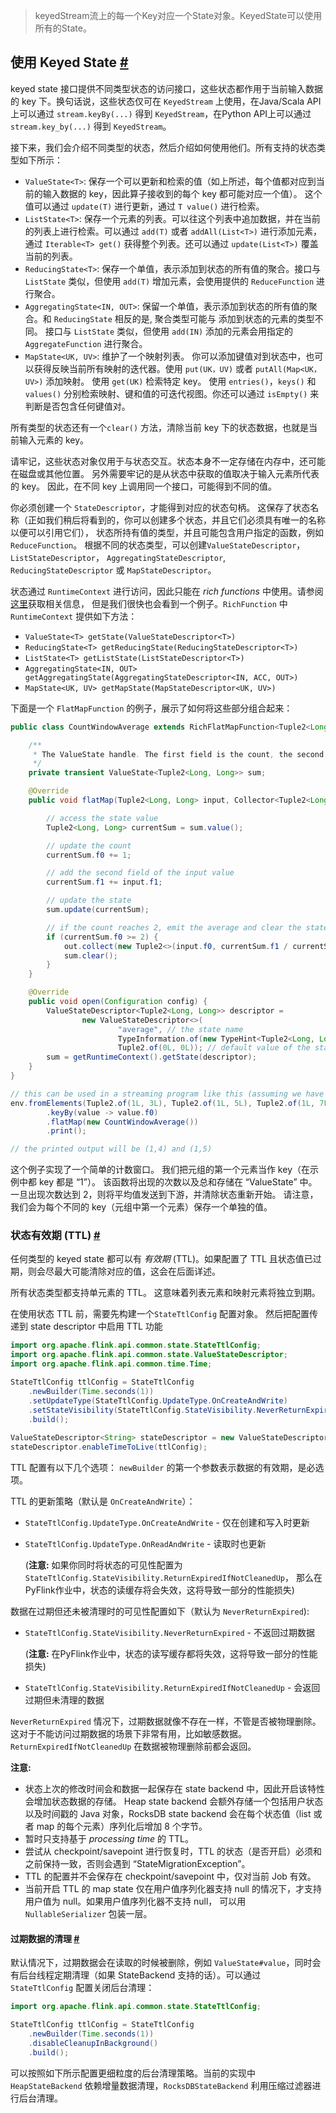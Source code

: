 > keyedStream流上的每一个Key对应一个State对象。KeyedState可以使用所有的State。



## 使用 Keyed State [#](https://nightlies.apache.org/flink/flink-docs-release-1.14/zh/docs/dev/datastream/fault-tolerance/state/#使用-keyed-state)

keyed state 接口提供不同类型状态的访问接口，这些状态都作用于当前输入数据的 key 下。换句话说，这些状态仅可在 `KeyedStream` 上使用，在Java/Scala API上可以通过 `stream.keyBy(...)` 得到 `KeyedStream`，在Python API上可以通过 `stream.key_by(...)` 得到 `KeyedStream`。

接下来，我们会介绍不同类型的状态，然后介绍如何使用他们。所有支持的状态类型如下所示：

- `ValueState<T>`: 保存一个可以更新和检索的值（如上所述，每个值都对应到当前的输入数据的 key，因此算子接收到的每个 key 都可能对应一个值）。 这个值可以通过 `update(T)` 进行更新，通过 `T value()` 进行检索。
- `ListState<T>`: 保存一个元素的列表。可以往这个列表中追加数据，并在当前的列表上进行检索。可以通过 `add(T)` 或者 `addAll(List<T>)` 进行添加元素，通过 `Iterable<T> get()` 获得整个列表。还可以通过 `update(List<T>)` 覆盖当前的列表。
- `ReducingState<T>`: 保存一个单值，表示添加到状态的所有值的聚合。接口与 `ListState` 类似，但使用 `add(T)` 增加元素，会使用提供的 `ReduceFunction` 进行聚合。
- `AggregatingState<IN, OUT>`: 保留一个单值，表示添加到状态的所有值的聚合。和 `ReducingState` 相反的是, 聚合类型可能与 添加到状态的元素的类型不同。 接口与 `ListState` 类似，但使用 `add(IN)` 添加的元素会用指定的 `AggregateFunction` 进行聚合。
- `MapState<UK, UV>`: 维护了一个映射列表。 你可以添加键值对到状态中，也可以获得反映当前所有映射的迭代器。使用 `put(UK，UV)` 或者 `putAll(Map<UK，UV>)` 添加映射。 使用 `get(UK)` 检索特定 key。 使用 `entries()`，`keys()` 和 `values()` 分别检索映射、键和值的可迭代视图。你还可以通过 `isEmpty()` 来判断是否包含任何键值对。

所有类型的状态还有一个`clear()` 方法，清除当前 key 下的状态数据，也就是当前输入元素的 key。

请牢记，这些状态对象仅用于与状态交互。状态本身不一定存储在内存中，还可能在磁盘或其他位置。 另外需要牢记的是从状态中获取的值取决于输入元素所代表的 key。 因此，在不同 key 上调用同一个接口，可能得到不同的值。

你必须创建一个 `StateDescriptor`，才能得到对应的状态句柄。 这保存了状态名称（正如我们稍后将看到的，你可以创建多个状态，并且它们必须具有唯一的名称以便可以引用它们）， 状态所持有值的类型，并且可能包含用户指定的函数，例如`ReduceFunction`。 根据不同的状态类型，可以创建`ValueStateDescriptor`，`ListStateDescriptor`， `AggregatingStateDescriptor`, `ReducingStateDescriptor` 或 `MapStateDescriptor`。

状态通过 `RuntimeContext` 进行访问，因此只能在 *rich functions* 中使用。请参阅[这里](https://nightlies.apache.org/flink/flink-docs-release-1.14/zh/docs/dev/datastream/user_defined_functions/#rich-functions)获取相关信息， 但是我们很快也会看到一个例子。`RichFunction` 中 `RuntimeContext` 提供如下方法：

- `ValueState<T> getState(ValueStateDescriptor<T>)`
- `ReducingState<T> getReducingState(ReducingStateDescriptor<T>)`
- `ListState<T> getListState(ListStateDescriptor<T>)`
- `AggregatingState<IN, OUT> getAggregatingState(AggregatingStateDescriptor<IN, ACC, OUT>)`
- `MapState<UK, UV> getMapState(MapStateDescriptor<UK, UV>)`



下面是一个 `FlatMapFunction` 的例子，展示了如何将这些部分组合起来：

```java
public class CountWindowAverage extends RichFlatMapFunction<Tuple2<Long, Long>, Tuple2<Long, Long>> {

    /**
     * The ValueState handle. The first field is the count, the second field a running sum.
     */
    private transient ValueState<Tuple2<Long, Long>> sum;

    @Override
    public void flatMap(Tuple2<Long, Long> input, Collector<Tuple2<Long, Long>> out) throws Exception {

        // access the state value
        Tuple2<Long, Long> currentSum = sum.value();

        // update the count
        currentSum.f0 += 1;

        // add the second field of the input value
        currentSum.f1 += input.f1;

        // update the state
        sum.update(currentSum);

        // if the count reaches 2, emit the average and clear the state
        if (currentSum.f0 >= 2) {
            out.collect(new Tuple2<>(input.f0, currentSum.f1 / currentSum.f0));
            sum.clear();
        }
    }

    @Override
    public void open(Configuration config) {
        ValueStateDescriptor<Tuple2<Long, Long>> descriptor =
                new ValueStateDescriptor<>(
                        "average", // the state name
                        TypeInformation.of(new TypeHint<Tuple2<Long, Long>>() {}), // type information
                        Tuple2.of(0L, 0L)); // default value of the state, if nothing was set
        sum = getRuntimeContext().getState(descriptor);
    }
}

// this can be used in a streaming program like this (assuming we have a StreamExecutionEnvironment env)
env.fromElements(Tuple2.of(1L, 3L), Tuple2.of(1L, 5L), Tuple2.of(1L, 7L), Tuple2.of(1L, 4L), Tuple2.of(1L, 2L))
        .keyBy(value -> value.f0)
        .flatMap(new CountWindowAverage())
        .print();

// the printed output will be (1,4) and (1,5)
```

这个例子实现了一个简单的计数窗口。 我们把元组的第一个元素当作 key（在示例中都 key 都是 “1”）。 该函数将出现的次数以及总和存储在 “ValueState” 中。 一旦出现次数达到 2，则将平均值发送到下游，并清除状态重新开始。 请注意，我们会为每个不同的 key（元组中第一个元素）保存一个单独的值。

### 状态有效期 (TTL) [#](https://nightlies.apache.org/flink/flink-docs-release-1.14/zh/docs/dev/datastream/fault-tolerance/state/#状态有效期-ttl)

任何类型的 keyed state 都可以有 *有效期* (TTL)。如果配置了 TTL 且状态值已过期，则会尽最大可能清除对应的值，这会在后面详述。

所有状态类型都支持单元素的 TTL。 这意味着列表元素和映射元素将独立到期。

在使用状态 TTL 前，需要先构建一个`StateTtlConfig` 配置对象。 然后把配置传递到 state descriptor 中启用 TTL 功能

```java
import org.apache.flink.api.common.state.StateTtlConfig;
import org.apache.flink.api.common.state.ValueStateDescriptor;
import org.apache.flink.api.common.time.Time;

StateTtlConfig ttlConfig = StateTtlConfig
    .newBuilder(Time.seconds(1))
    .setUpdateType(StateTtlConfig.UpdateType.OnCreateAndWrite)
    .setStateVisibility(StateTtlConfig.StateVisibility.NeverReturnExpired)
    .build();
    
ValueStateDescriptor<String> stateDescriptor = new ValueStateDescriptor<>("text state", String.class);
stateDescriptor.enableTimeToLive(ttlConfig);
```

TTL 配置有以下几个选项： `newBuilder` 的第一个参数表示数据的有效期，是必选项。

TTL 的更新策略（默认是 `OnCreateAndWrite`）：

- `StateTtlConfig.UpdateType.OnCreateAndWrite` - 仅在创建和写入时更新

- `StateTtlConfig.UpdateType.OnReadAndWrite` - 读取时也更新

  (**注意:** 如果你同时将状态的可见性配置为 `StateTtlConfig.StateVisibility.ReturnExpiredIfNotCleanedUp`， 那么在PyFlink作业中，状态的读缓存将会失效，这将导致一部分的性能损失)

数据在过期但还未被清理时的可见性配置如下（默认为 `NeverReturnExpired`):

- `StateTtlConfig.StateVisibility.NeverReturnExpired` - 不返回过期数据

  (**注意:** 在PyFlink作业中，状态的读写缓存都将失效，这将导致一部分的性能损失)

- `StateTtlConfig.StateVisibility.ReturnExpiredIfNotCleanedUp` - 会返回过期但未清理的数据

`NeverReturnExpired` 情况下，过期数据就像不存在一样，不管是否被物理删除。这对于不能访问过期数据的场景下非常有用，比如敏感数据。 `ReturnExpiredIfNotCleanedUp` 在数据被物理删除前都会返回。

**注意:**

- 状态上次的修改时间会和数据一起保存在 state backend 中，因此开启该特性会增加状态数据的存储。 Heap state backend 会额外存储一个包括用户状态以及时间戳的 Java 对象，RocksDB state backend 会在每个状态值（list 或者 map 的每个元素）序列化后增加 8 个字节。
- 暂时只支持基于 *processing time* 的 TTL。
- 尝试从 checkpoint/savepoint 进行恢复时，TTL 的状态（是否开启）必须和之前保持一致，否则会遇到 “StateMigrationException”。
- TTL 的配置并不会保存在 checkpoint/savepoint 中，仅对当前 Job 有效。
- 当前开启 TTL 的 map state 仅在用户值序列化器支持 null 的情况下，才支持用户值为 null。如果用户值序列化器不支持 null， 可以用 `NullableSerializer` 包装一层。

#### 过期数据的清理 [#](https://nightlies.apache.org/flink/flink-docs-release-1.14/zh/docs/dev/datastream/fault-tolerance/state/#过期数据的清理)

默认情况下，过期数据会在读取的时候被删除，例如 `ValueState#value`，同时会有后台线程定期清理（如果 StateBackend 支持的话）。可以通过 `StateTtlConfig` 配置关闭后台清理：

```java
import org.apache.flink.api.common.state.StateTtlConfig;

StateTtlConfig ttlConfig = StateTtlConfig
    .newBuilder(Time.seconds(1))
    .disableCleanupInBackground()
    .build();
```

可以按照如下所示配置更细粒度的后台清理策略。当前的实现中 `HeapStateBackend` 依赖增量数据清理，`RocksDBStateBackend` 利用压缩过滤器进行后台清理。